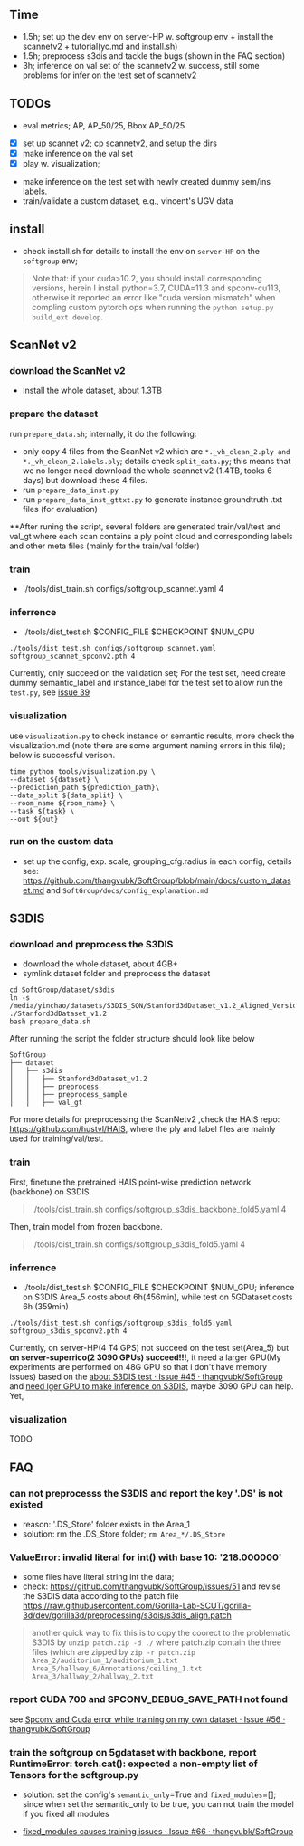 ## Time

- 1.5h; set up the dev env on server-HP w. softgroup env + install the scannetv2 + tutorial(yc.md and install.sh)
- 1.5h; preprocess s3dis and tackle the bugs (shown in the FAQ section)
- 3h; inference on val set of the scannetv2 w. success, still some problems for infer on the test set of scannetv2

## TODOs

- eval metrics; AP, AP_50/25, Bbox AP_50/25
- [x] set up scannet v2; cp scannetv2, and setup the dirs
- [x] make inference on the val set
- [x] play w. visualization;
- make inference on the test set with newly created dummy sem/ins labels.
- train/validate a custom dataset, e.g., vincent's UGV data

## install

- check install.sh for details to install the env on `server-HP` on the `softgroup` env; 
>Note that: if your cuda>10.2, you should install corresponding versions, herein I install python=3.7, CUDA=11.3 and spconv-cu113, otherwise it reported an error like "cuda version mismatch" when compling custom pytorch ops when running the `python setup.py build_ext develop`.


## ScanNet v2
### download the ScanNet v2

- install the whole dataset, about 1.3TB

### prepare the dataset

run `prepare_data.sh`; internally, it do the following:
- only copy 4 files from the ScanNet v2 which are `*._vh_clean_2.ply and *._vh_clean_2.labels.ply`; details check `split_data.py`; this means that we no longer need download the whole scannet v2 (1.4TB, tooks 6 days) but download these 4 files. 
- run `prepare_data_inst.py`
- run `prepare_data_inst_gttxt.py` to generate instance groundtruth .txt files (for evaluation)

**After runing the script, several folders are generated train/val/test and val_gt where each scan contains a ply point cloud and corresponding labels and other meta files (mainly for the train/val folder)

### train

- ./tools/dist_train.sh configs/softgroup_scannet.yaml 4


### inferrence

- ./tools/dist_test.sh $CONFIG_FILE $CHECKPOINT $NUM_GPU
```
./tools/dist_test.sh configs/softgroup_scannet.yaml softgroup_scannet_spconv2.pth 4
```

Currently, only succeed on the validation set; For the test set, need create dummy semantic_label and instance_label for the test set to allow run the `test.py`, see [issue 39](https://github.com/thangvubk/SoftGroup/issues/39)


### visualization

use `visualization.py` to check instance or semantic results, more check the visualization.md (note there are some argument naming errors in this file); below is successful verison.

```
time python tools/visualization.py \
--dataset ${dataset} \
--prediction_path ${prediction_path}\
--data_split ${data_split} \
--room_name ${room_name} \
--task ${task} \
--out ${out}
```


### run on the custom data

- set up the config, exp. scale, grouping_cfg.radius in each config, details see: https://github.com/thangvubk/SoftGroup/blob/main/docs/custom_dataset.md and `SoftGroup/docs/config_explanation.md`


## S3DIS
### download and preprocess the S3DIS

- download the whole dataset, about 4GB+
- symlink dataset folder and preprocess the dataset
```
cd SoftGroup/dataset/s3dis
ln -s /media/yinchao/datasets/S3DIS_SQN/Stanford3dDataset_v1.2_Aligned_Version ./Stanford3dDataset_v1.2
bash prepare_data.sh
```

After running the script the folder structure should look like below
```
SoftGroup
├── dataset
│   ├── s3dis
│   │   ├── Stanford3dDataset_v1.2
│   │   ├── preprocess
│   │   ├── preprocess_sample
│   │   ├── val_gt
```

For more details for preprocessing the ScanNetv2 ,check the HAIS repo: https://github.com/hustvl/HAIS, where the ply and label files are mainly used for training/val/test.

### train

First, finetune the pretrained HAIS point-wise prediction network (backbone) on S3DIS.

>./tools/dist_train.sh configs/softgroup_s3dis_backbone_fold5.yaml 4


Then, train model from frozen backbone.

>./tools/dist_train.sh configs/softgroup_s3dis_fold5.yaml 4



### inferrence

- ./tools/dist_test.sh $CONFIG_FILE $CHECKPOINT $NUM_GPU; inference on S3DIS Area_5 costs about 6h(456min), while test on 5GDataset costs 6h (359min)
```
./tools/dist_test.sh configs/softgroup_s3dis_fold5.yaml softgroup_s3dis_spconv2.pth 4
```

Currently, on server-HP(4 T4 GPS) not succeed on the test set(Area_5) but **on server-superrico(2 3090 GPUs) succeed!!!**, it need a larger GPU(My experiments are performed on 48G GPU so that i don't have memory issues) based on the  [about S3DIS test · Issue #45 · thangvubk/SoftGroup](https://github.com/thangvubk/SoftGroup/issues/45) and [need lger GPU to make inference on S3DIS](https://github.com/thangvubk/SoftGroup/issues/68), maybe 3090 GPU can help. Yet, 


### visualization

TODO


## FAQ 

### can not preprocesss the S3DIS and report the key '.DS' is not existed

- reason: '.DS_Store' folder exists in the Area_1
- solution: rm the .DS_Store folder; `rm Area_*/.DS_Store`


### ValueError: invalid literal for int() with base 10: '218.000000'

- some files have literal string int the data;
- check: https://github.com/thangvubk/SoftGroup/issues/51 and revise the S3DIS data according to the patch file https://raw.githubusercontent.com/Gorilla-Lab-SCUT/gorilla-3d/dev/gorilla3d/preprocessing/s3dis/s3dis_align.patch
>another quick way to fix this is to copy the coorect to the problematic S3DIS by `unzip patch.zip -d ./` where patch.zip contain the three files (which are zipped by `zip -r patch.zip Area_2/auditorium_1/auditorium_1.txt Area_5/hallway_6/Annotations/ceiling_1.txt Area_3/hallway_2/hallway_2.txt`


### report CUDA 700 and SPCONV_DEBUG_SAVE_PATH not found

see [Spconv and Cuda error while training on my own dataset · Issue #56 · thangvubk/SoftGroup](https://github.com/thangvubk/SoftGroup/issues/56)


### train the softgroup on 5gdataset with backbone, report RuntimeError: torch.cat(): expected a non-empty list of Tensors for the softgroup.py

- solution: set the config's `semantic_only`=True and `fixed_modules`=[]; since when set the semantic_only to be true, you can not train the model if you fixed all modules

* [fixed\_modules causes training issues · Issue #66 · thangvubk/SoftGroup](https://github.com/thangvubk/SoftGroup/issues/66)